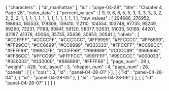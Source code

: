 {
  "characters" : [
    "dr_manhattan"
  ],
  "id" : "page-04-28",
  "title" : "Chapter 4, Page 28",
  "color_data" : {
    "percent_values" : [
      9,
      9,
      6,
      6,
      5,
      5,
      3,
      3,
      3,
      3,
      3,
      2,
      2,
      2,
      2,
      1,
      1,
      1,
      1,
      1,
      1,
      1,
      1,
      1,
      1,
      1,
      1,
      1
    ],
    "raw_values" : [
      294686,
      276952,
      198664,
      185533,
      179309,
      159410,
      112110,
      104554,
      103748,
      97735,
      95249,
      89260,
      73231,
      71189,
      60841,
      59120,
      58077,
      52631,
      51036,
      50169,
      44201,
      42187,
      41378,
      40064,
      35755,
      35436,
      30953,
      30541
    ],
    "labels" : [
      "#CCFFFF",
      "#CCCCFF",
      "#CCCCCC",
      "#FF9999",
      "#FFCCCC",
      "#FF6699",
      "#FF99CC",
      "#CC6699",
      "#CC9999",
      "#333333",
      "#FFCCFF",
      "#CC99CC",
      "#FFFF99",
      "#99CCFF",
      "#CCFF99",
      "#999999",
      "#CCCC99",
      "#666666",
      "#FF66CC",
      "#FFCC99",
      "#FFFFCC",
      "#99FFFF",
      "#99CCCC",
      "#000033",
      "#330033",
      "#330000",
      "#666699",
      "#FFFF66"
    ],
    "page_num" : 28
  },
  "weight" : 428,
  "col_layout" : 3,
  "chapter_num" : 4,
  "page_num" : 28,
  "panels" : [
    [
      {
        "cols" : 3,
        "id" : "panel-04-28-01"
      }
    ],
    [
      {
        "id" : "panel-04-28-04"
      },
      {
        "id" : "panel-04-28-05"
      },
      {
        "id" : "panel-04-28-06"
      }
    ],
    [
      {
        "id" : "panel-04-28-07"
      }
    ]
  ]
}
